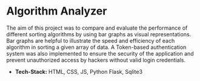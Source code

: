 # Algorithm Analyzer
The aim of this project was to compare and evaluate the performance of different sorting
algorithms by using bar graphs as visual representations. Bar graphs are helpful to illustrate the speed and efficiency of each algorithm in sorting a
given array of data. A Token-based authentication system was also implemented to ensure the security of the
application and prevent unauthorized access by hackers without valid login credentials.
- **Tech-Stack:** HTML, CSS, JS, Python Flask, Sqlite3


